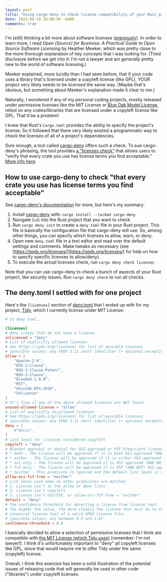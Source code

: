 ```yaml
---
layout: post
title: "Using cargo-deny to check license compatibility of your Rust project's dependencies"
date: 2023-04-18 10:00:00 -0400
comments: true
---
```


I'm (still) thinking a bit more about software licenses ([previously](https://sts10.github.io/2023/01/26/exploring-new-software-licenses.html)). In order to learn more, I read _Open (Source) for Business: A Practical Guide to Open Source Software Licensing_ by Heather Meeker, which was pretty close to the more thorough explanation of key concepts that I was looking for. (Tired disclosure before we get into it: I'm not a lawyer and am generally pretty new to the world of software licensing.)

Meeker explained, more lucidly than I had seen before, that if your code uses a library that's licensed under a copyleft license (like GPL), YOUR project very likely needs to be licensed the same way. (Maybe that's obvious, but something about Meeker's explanation made it clear to me.)

Naturally, I wondered if any of my personal coding projects, mostly released under permissive licenses like the MIT License or [Blue Oak Model License](https://blueoakcouncil.org/license/1.0.0), relied on any crates/libraries that are licensed under a copyleft license like GPL. That'd be a problem!

I knew that Rust's `Cargo.toml` provides the ability to specify the project's license. So it followed that there very likely existed a programmatic way to check the licenses of all of a project's dependencies. 

Sure enough, a tool called [cargo-deny](https://github.com/EmbarkStudios/cargo-deny) offers such a check. To sue cargo-deny's phrasing, the tool provides [a "licenses check"](https://github.com/EmbarkStudios/cargo-deny#licenses) that allows users to "verify that every crate you use has license terms you find acceptable." [More info here](https://embarkstudios.github.io/cargo-deny/checks/licenses/index.html).

## How to use cargo-deny to check "that every crate you use has license terms you find acceptable"

See [cargo-deny's documentation](https://embarkstudios.github.io/cargo-deny/) for more, but here's my summary:

1. Install [cargo-deny](https://github.com/EmbarkStudios/cargo-deny) with: `cargo install --locked cargo-deny`
2. Navigate (`cd`) into the Rust project that you want to check
3. Run `cargo deny init` to create a `deny.toml` file in your Rust project. This file is basically the configuration file that cargo-deny will use. So, among other things, you can specify which licenses to allow, warn, or deny. 
4. Open new `deny.toml` file in a text editor and read over the default settings and comments. Make tweaks as necessary (see [https://spdx.org/licenses/](https://spdx.org/licenses/) for help on how to specify specific licenses to allow/deny).
5. To execute the actual licenses check, run `cargo deny check licenses`

Note that you can use cargo-deny to check a bunch of aspects of your Rust project, like security issues. Run `cargo deny check` to run all checks.

## The deny.toml I settled with for one project

Here's the `[licenses]` section of [deny.toml](https://github.com/sts10/tidy/blob/main/deny.toml) that I ended up with for my project, [Tidy](https://github.com/sts10/tidy), which I currently license under MIT License:

```toml
# In deny.toml...

[licenses]
# Deny crates that do not have a license.
unlicensed = "deny"
# List of explicitly allowed licenses
# See https://spdx.org/licenses/ for list of possible licenses
# [possible values: any SPDX 3.11 short identifier (+ optional exception)].
allow = [
    "Apache-2.0",
    "BSD-2-Clause",
    "BSD-2-Clause-Patent",
    "BSD-3-Clause",
    "BlueOak-1.0.0",
    "MIT",
    "Unicode-DFS-2016",
    "Unlicense"
]
# It's fine if any of the above allowed licenses are NOT found.
unused-allowed-license = "allow"
# List of explicitly disallowed licenses
# See https://spdx.org/licenses/ for list of possible licenses
# [possible values: any SPDX 3.11 short identifier (+ optional exception)].
deny = [
    #"Nokia",
]
# Lint level for licenses considered copyleft
copyleft = "deny"
# Blanket approval or denial for OSI-approved or FSF Free/Libre licenses
# * both - The license will be approved if it is both OSI-approved *AND* FSF
# * either - The license will be approved if it is either OSI-approved *OR* FSF
# * osi-only - The license will be approved if is OSI-approved *AND NOT* FSF
# * fsf-only - The license will be approved if is FSF *AND NOT* OSI-approved
# * neither - This predicate is ignored and the default lint level is used
allow-osi-fsf-free = "neither"
# Lint level used when no other predicates are matched
# 1. License isn't in the allow or deny lists
# 2. License isn't copyleft
# 3. License isn't OSI/FSF, or allow-osi-fsf-free = "neither"
default = "deny"
# The confidence threshold for detecting a license from license text.
# The higher the value, the more closely the license text must be to the
# canonical license text of a valid SPDX license file.
# [possible values: any between 0.0 and 1.0].
confidence-threshold = 0.8
```

I basically decided to allow a selection of permissive licenses that I think are compatible with [the MIT License (which Tidy uses)](https://github.com/sts10/tidy/blob/main/LICENSE) (remember: I'm not lawyer!). I think it's unfortunately important to "deny" all copyleft licenses like GPL, since that would require me to offer Tidy under the same (copyleft) license.

Overall, I think this exercise has been a solid illustration of the potential issues of releasing code that will generally be used in other code ("libraries") under copyleft licenses.
